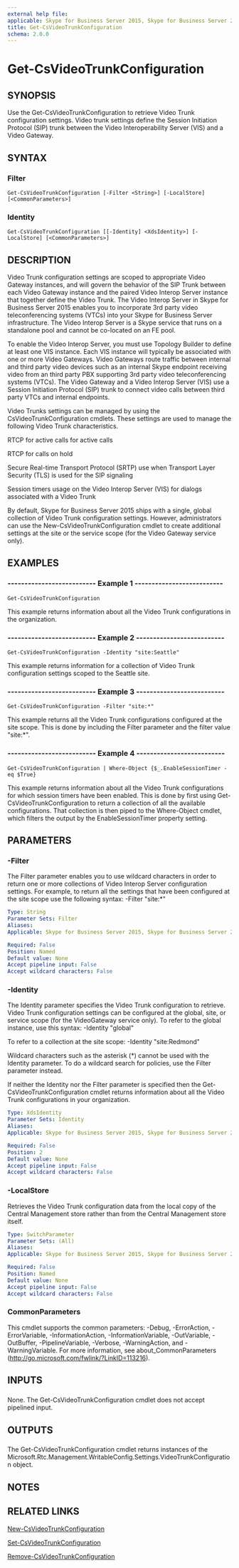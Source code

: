 ```yaml
---
external help file: 
applicable: Skype for Business Server 2015, Skype for Business Server 2019
title: Get-CsVideoTrunkConfiguration
schema: 2.0.0
---
```


# Get-CsVideoTrunkConfiguration

## SYNOPSIS
Use the Get-CsVideoTrunkConfiguration to retrieve Video Trunk configuration settings.
Video trunk settings define the Session Initiation Protocol (SIP) trunk between the Video Interoperability Server (VIS) and a Video Gateway.

## SYNTAX

### Filter
```
Get-CsVideoTrunkConfiguration [-Filter <String>] [-LocalStore] [<CommonParameters>]
```

### Identity
```
Get-CsVideoTrunkConfiguration [[-Identity] <XdsIdentity>] [-LocalStore] [<CommonParameters>]
```

## DESCRIPTION
Video Trunk configuration settings are scoped to appropriate Video Gateway instances, and will govern the behavior of the SIP Trunk between each Video Gateway instance and the paired Video Interop Server instance that together define the Video Trunk.
The Video Interop Server in Skype for Business Server 2015 enables you to incorporate 3rd party video teleconferencing systems (VTCs) into your Skype for Business Server infrastructure.
The Video Interop Server is a Skype service that runs on a standalone pool and cannot be co-located on an FE pool.

To enable the Video Interop Server, you must use Topology Builder to define at least one VIS instance.
Each VIS instance will typically be associated with one or more Video Gateways.
Video Gateways route traffic between internal and third party video devices such as an internal Skype endpoint receiving video from an third party PBX supporting 3rd party video teleconferencing systems (VTCs).
The Video Gateway and a Video Interop Server (VIS) use a Session Initiation Protocol (SIP) trunk to connect video calls between third party VTCs and internal endpoints.

Video Trunks settings can be managed by using the CsVideoTrunkConfiguration cmdlets.
These settings are used to manage the following Video Trunk characteristics.

RTCP for active calls for active calls

RTCP for calls on hold

Secure Real-time Transport Protocol (SRTP) use when Transport Layer Security (TLS) is used for the SIP signaling

Session timers usage on the Video Interop Server (VIS) for dialogs associated with a Video Trunk

By default, Skype for Business Server 2015 ships with a single, global collection of Video Trunk configuration settings.
However, administrators can use the New-CsVideoTrunkConfiguration cmdlet to create additional settings at the site or the service scope (for the Video Gateway service only).

## EXAMPLES

### -------------------------- Example 1 -------------------------- 
```
Get-CsVideoTrunkConfiguration
```

This example returns information about all the Video Trunk configurations in the organization.


### -------------------------- Example 2 -------------------------- 
```
Get-CsVideoTrunkConfiguration -Identity "site:Seattle"
```

This example returns information for a collection of Video Trunk configuration settings scoped to the Seattle site.


### -------------------------- Example 3 -------------------------- 
```
Get-CsVideoTrunkConfiguration -Filter "site:*"
```

This example returns all the Video Trunk configurations configured at the site scope.
This is done by including the Filter parameter and the filter value "site:*".

### -------------------------- Example 4 -------------------------- 
```
Get-CsVideoTrunkConfiguration | Where-Object {$_.EnableSessionTimer -eq $True}
```

This example returns information about all the Video Trunk configurations for which session timers have been enabled.
This is done by first using Get-CsVideoTrunkConfiguration to return a collection of all the available configurations.
That collection is then piped to the Where-Object cmdlet, which filters the output by the EnableSessionTimer property setting.


## PARAMETERS

### -Filter
The Filter parameter enables you to use wildcard characters in order to return one or more collections of Video Interop Server configuration settings.
For example, to return all the settings that have been configured at the site scope use the following syntax: -Filter "site:*"

```yaml
Type: String
Parameter Sets: Filter
Aliases: 
Applicable: Skype for Business Server 2015, Skype for Business Server 2019

Required: False
Position: Named
Default value: None
Accept pipeline input: False
Accept wildcard characters: False
```

### -Identity
The Identity parameter specifies the Video Trunk configuration to retrieve.
Video Trunk configuration settings can be configured at the global, site, or service scope (for the VideoGateway service only).
To refer to the global instance, use this syntax: -Identity "global"

To refer to a collection at the site scope: -Identity "site:Redmond"

Wildcard characters such as the asterisk (*) cannot be used with the Identity parameter.
To do a wildcard search for policies, use the Filter parameter instead.

If neither the Identity nor the Filter parameter is specified then the Get-CsVideoTrunkConfiguration cmdlet returns information about all the Video Trunk configurations in your organization.

```yaml
Type: XdsIdentity
Parameter Sets: Identity
Aliases: 
Applicable: Skype for Business Server 2015, Skype for Business Server 2019

Required: False
Position: 2
Default value: None
Accept pipeline input: False
Accept wildcard characters: False
```

### -LocalStore
Retrieves the Video Trunk configuration data from the local copy of the Central Management store rather than from the Central Management store itself.

```yaml
Type: SwitchParameter
Parameter Sets: (All)
Aliases: 
Applicable: Skype for Business Server 2015, Skype for Business Server 2019

Required: False
Position: Named
Default value: None
Accept pipeline input: False
Accept wildcard characters: False
```

### CommonParameters
This cmdlet supports the common parameters: -Debug, -ErrorAction, -ErrorVariable, -InformationAction, -InformationVariable, -OutVariable, -OutBuffer, -PipelineVariable, -Verbose, -WarningAction, and -WarningVariable. For more information, see about_CommonParameters (http://go.microsoft.com/fwlink/?LinkID=113216).

## INPUTS

###  
None.
The Get-CsVideoTrunkConfiguration cmdlet does not accept pipelined input.

## OUTPUTS

###  
The Get-CsVideoTrunkConfiguration cmdlet returns instances of the Microsoft.Rtc.Management.WritableConfig.Settings.VideoTrunkConfiguration object.

## NOTES

## RELATED LINKS

[New-CsVideoTrunkConfiguration](New-CsVideoTrunkConfiguration.md)

[Set-CsVideoTrunkConfiguration](Set-CsVideoTrunkConfiguration.md)

[Remove-CsVideoTrunkConfiguration](Remove-CsVideoTrunkConfiguration.md)

